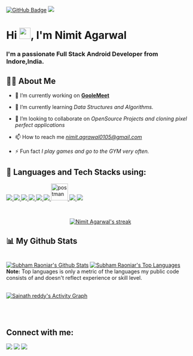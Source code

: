 <a href="https://github.com/NimitA123?tab=followers"><img src="https://img.shields.io/github/followers/NimitA123?label=Followers&style=social" alt="GitHub Badge"></a>
<a href="https://github.com/NimitA123/github-profile-views-counter">
    <img src="https://komarev.com/ghpvc/?username=NimitA123">
</a>

<h1 align="left">Hi <img src="https://raw.githubusercontent.com/MartinHeinz/MartinHeinz/master/wave.gif" width="30px">, I'm Nimit Agarwal</h1>
<h3 align="left">I'm a passionate Full Stack Android Developer from Indore,India.</h3>


## 🙋‍♂️ About Me

- 🔭 I’m currently working on **[GooleMeet](https://github.com/MINTU325/GoogleMeet_Clone)**

- 🌱 I’m currently learning *Data Structures and Algorithms.*

- 👯 I’m looking to collaborate on *OpenSource Projects and cloning pixel perfect applications*

- 📫 How to reach me *nimit.agrawal0105@gmail.com*

- ⚡ Fun fact *I play games and go to the GYM very often.*

## 🚀 Languages and Tech Stacks using:

<p align="left"> 
    <a href="https://www.java.com" target="_blank"> <img src="https://img.icons8.com/color/48/000000/java-coffee-cup-logo.png"/> </a>
    <a href="https://kotlinlang.org/" target="_blank"> <img src="https://img.icons8.com/color/48/000000/kotlin.png"/> </a>
    <a href="https://www.android.com/intl/en_in/" target="_blank"> <img src="https://img.icons8.com/fluent/48/000000/android-os.png"/> </a> 
    <a href="https://flutter.dev/" target="_blank"> <img src="https://img.icons8.com/fluent/48/000000/flutter.png"/> </a> 
    <a  href="https://www.mysql.com/" target="_blank"> <img src="https://img.icons8.com/fluent/50/000000/mysql-logo.png"/> </a>
    <a href="https://firebase.google.com/" target="_blank"> <img src="https://img.icons8.com/color/48/000000/firebase.png"/> </a> 
    <a href="https://postman.com" target="_blank"> <img src="https://www.vectorlogo.zone/logos/getpostman/getpostman-icon.svg" alt="postman" width="45" height="45"/> </a>   
    <a href="https://git-scm.com/" target="_blank"> <img src="https://img.icons8.com/color/48/000000/git.png"/> </a> 
     <a href="https://www.adobe.com/in/products/xd.html" target="_blank"><img src="https://img.icons8.com/color/48/000000/adobe-xd--v1.png"/> </a> 
   
</p>

<!-- [![React Badge](https://img.shields.io/badge/-React-61DBFB?style=for-the-badge&labelColor=black&logo=react&logoColor=61DBFB)](#)  [![Javascript Badge](https://img.shields.io/badge/-Javascript-F0DB4F?style=for-the-badge&labelColor=black&logo=javascript&logoColor=F0DB4F)](#) [![Typescript Badge](https://img.shields.io/badge/-Typescript-007acc?style=for-the-badge&labelColor=black&logo=typescript&logoColor=007acc)](#) [![Nodejs Badge](https://img.shields.io/badge/-Nodejs-3C873A?style=for-the-badge&labelColor=black&logo=node.js&logoColor=3C873A)](#) [![GraphQL Badge](https://img.shields.io/badge/-GraphQl-e535ab?style=for-the-badge&labelColor=black&logo=node.js&logoColor=e535ab)](#) -->
<br/>

<p align="center">
    <a href="https://github.com/NimitA123/github-readme-streak-stats">
        <img title="🔥 Get streak stats for your profile at git.io/streak-stats" alt="Nimit Agarwal's streak" src="https://github-readme-streak-stats.herokuapp.com/?user=NimitA123&theme=black-ice&hide_border=true&stroke=0000&background=060A0CD0"/>
    </a>
</p>

## 📊 My Github Stats

  <br/>
    <a href="https://github.com/NimitA123/github-readme-stats"><img alt="Subham Raoniar's Github Stats" src="https://github-readme-stats.vercel.app/api?username=NimitA123&show_icons=true&count_private=true&theme=react&hide_border=true&bg_color=0D1117" /></a>
  <a href="https://github.com/NimitA123/github-readme-stats"><img alt="Subham Raoniar's Top Languages" src="https://github-readme-stats.vercel.app/api/top-langs/?username=NimitA123&langs_count=8&count_private=true&layout=compact&theme=react&hide_border=true&bg_color=0D1117" /></a>
  <br/>
  <b>Note:</b> Top languages is only a metric of the languages my public code consists of and doesn't reflect experience or skill level.


<br/>
<br/>

<a href="https://github.com/NimitA123/github-readme-activity-graph"><img alt="Sainath reddy's  Activity Graph" src="https://activity-graph.herokuapp.com/graph?username=NimitA123&bg_color=0D1117&color=5BCDEC&line=5BCDEC&point=FFFFFF&hide_border=true" /></a>

<br/>
<br/>

## Connect with me:
<p align="left">

<a href = "https://www.linkedin.com/in/nimit-agrawal-341712201/"><img src="https://img.icons8.com/fluent/48/000000/linkedin.png"/></a>
<a href = "https://twitter.com/@NimitAgrawal8"><img src="https://img.icons8.com/fluent/48/000000/twitter.png"/></a>
<a href = "https://stackoverflow.com/users/17068771/nimit-agrawal?tab=profile"><img src="https://img.icons8.com/color/48/000000/stackoverflow.png"/></a>

</p>
